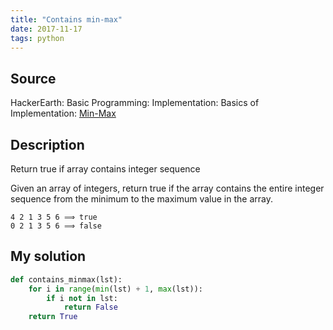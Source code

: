 ```yaml
---
title: "Contains min-max"
date: 2017-11-17
tags: python
---
```


## Source

HackerEarth: Basic Programming: Implementation: Basics of Implementation: [Min-Max]

[Min-Max]: https://www.hackerearth.com/practice/basic-programming/implementation/basics-of-implementation/practice-problems/algorithm/min-max-3/


## Description

Return true if array contains integer sequence

Given an array of integers, return true if the array contains the
entire integer sequence from the minimum to the maximum value in
the array.

```
4 2 1 3 5 6 ⟹ true
0 2 1 3 5 6 ⟹ false
```


## My solution

```py
def contains_minmax(lst):
    for i in range(min(lst) + 1, max(lst)):
        if i not in lst:
            return False
    return True
```
